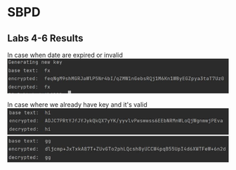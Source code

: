 # SBPD


## Labs 4-6 Results

In case when date are expired or invalid
![alt text](https://github.com/DjBee0312/SBPD/blob/main/results/res1.jpg?raw=true)

In case where we already have key and it's valid
![alt text](https://github.com/DjBee0312/SBPD/blob/main/results/res2.jpg?raw=true)
![alt text](https://github.com/DjBee0312/SBPD/blob/main/results/res3.jpg?raw=true)
